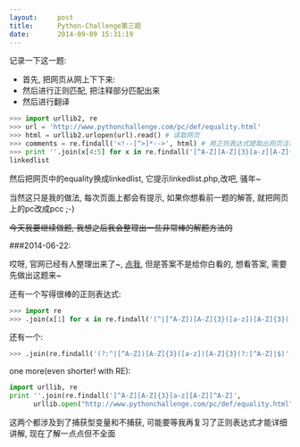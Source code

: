 ```yaml
---
layout:     post
title:      Python-Challenge第三题
date:       2014-09-09 15:31:19
---
```


记录一下这一题:

* 首先, 把网页从网上下下来:
* 然后进行正则匹配, 把注释部分匹配出来
* 然后进行翻译

```python
>>> import urllib2, re
>>> url = 'http://www.pythonchallenge.com/pc/def/equality.html'
>>> html = urllib2.urlopen(url).read() # 读取网页
>>> comments = re.findall('<!--[^>]*-->', html) # 用正则表达式提取出网页注释
>>> print ''.join(x[4:5] for x in re.findall('[^A-Z][A-Z]{3}[a-z][A-Z]{3}[^A-Z]', ''.join(content)))
linkedlist
```

然后把网页中的equality换成linkedlist, 它提示linkedlist.php,改吧, 骚年~

当然这只是我的做法, 每次页面上都会有提示, 如果你想看前一题的解答, 就把网页上的pc改成pcc ;-) 

~~今天我要继续做题, 我想之后我会整理出一些非常棒的解题方法的~~

###2014-06-22:

哎呀, 官网已经有人整理出来了~, [点我](http://wiki.pythonchallenge.com/index.php?title=Level3:Main_Page), 但是答案不是给你白看的, 想看答案, 需要先做出这题来~ 

还有一个写得很棒的正则表达式:

```python
>>> import re
>>> .join(x[1] for x in re.findall('(^|[^A-Z])[A-Z]{3}([a-z])[A-Z]{3}([^A-Z]|$)', text))
```

还有一个:

```python
>>> .join(re.findall('(?:^|[^A-Z])[A-Z]{3}([a-z])[A-Z]{3}(?:[^A-Z]|$)',text))
```

one more(even shorter! with RE):

```python
import urllib, re
print ''.join(re.findall('[^A-Z][A-Z]{3}[a-z][A-Z][^A-Z]', 
      urllib.open("http://www.pythonchallenge.com/pc/def/equality.html").read()))
```


这两个都涉及到了捕获型变量和不捕获, 可能要等我再复习了正则表达式才能详细讲解, 现在了解一点点但不全面
